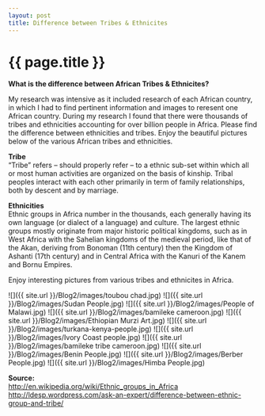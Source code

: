 ```yaml
---
layout: post
title: Difference between Tribes & Ethnicites
---
```


{{ page.title }}
================

<p class="meta">

<b>What is the difference between African Tribes & Ethnicites?</b><br />

My research was intensive as it included research of each African country, in which I had to find pertinent information and images to reresent one African country. During my research I found that there were thousands of tribes and ethnicities accounting for over billion people in Africa. Please find the difference between ethnicities and tribes. Enjoy the beautiful pictures below of the various African tribes and ethnicities.

<b>Tribe</b><br />
“Tribe” refers – should properly refer – to a ethnic sub-set within which all or most human activities are organized on the basis of kinship. Tribal peoples interact with each other primarily in term of family relationships, both by descent and by marriage. <br />

<b>Ethnicities</b><br />
Ethnic groups in Africa number in the thousands, each generally having its own language (or dialect of a language) and culture. The largest ethnic groups mostly originate from major historic political kingdoms, such as in West Africa with the Sahelian kingdoms of the medieval period, like that of the Akan, deriving from Bonoman (11th century) then the Kingdom of Ashanti (17th century) and in Central Africa with the Kanuri of the Kanem and Bornu Empires.

Enjoy interesting pictures from various tribes and ethnicites in Africa.

 ![]({{ site.url }}/Blog2/images/toubou chad.jpg)
 ![]({{ site.url }}/Blog2/images/Sudan People.jpg)
 ![]({{ site.url }}/Blog2/images/People of Malawi.jpg)
 ![]({{ site.url }}/Blog2/images/bamileke cameroon.jpg)
 ![]({{ site.url }}/Blog2/images/Ethiopian Murzi Art.jpg)
 ![]({{ site.url }}/Blog2/images/turkana-kenya-people.jpg)
 ![]({{ site.url }}/Blog2/images/Ivory Coast people.jpg)
 ![]({{ site.url }}/Blog2/images/bamileke tribe cameroon.jpg)
 ![]({{ site.url }}/Blog2/images/Benin People.jpg)
 ![]({{ site.url }}/Blog2/images/Berber People.jpg)
 ![]({{ site.url }}/Blog2/images/Himba People.jpg)


<b>Source: </b><br />
http://en.wikipedia.org/wiki/Ethnic_groups_in_Africa<br />
http://ldesp.wordpress.com/ask-an-expert/difference-between-ethnic-group-and-tribe/

